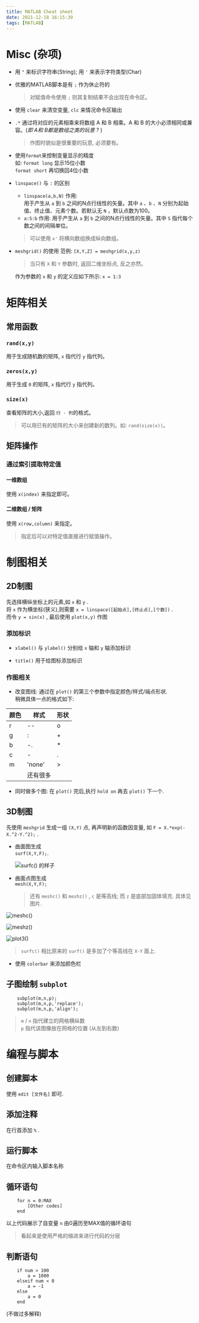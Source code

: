 ```yaml
---
title: MATLAB Cheat sheet
date: 2021-12-18 16:15:39
tags: [MATLAB]
---
```


# Misc (杂项)

*   用 `"` 来标识字符串(String); 用 `'` 来表示字符类型(Char)  

*   优雅的MATLAB脚本是有 `;` 作为休止符的
    > 对赋值命令使用 `;` 则其复制结果不会出现在命令区。

*   使用 `clear` 来清空变量, `clc` 来情况命令区输出

*   `.*` 通过将对应的元素相乘来将数组 A 和 B 相乘。A 和 B 的大小必须相同或兼容。(<i>即 A和 B都是数组之类的玩意 ?</i> )

    > 作图时貌似是很重要的玩意, 必须要有。

*   使用`format`来控制变量显示的精度  
    如: `format long`   显示15位小数  
        `format short`  再切换回4位小数

*   `linspace()` 与 `:` 的区别  
    -   `linspace(a,b,N)` 作用:   
        用于产生从 `a` 到 `b` 之间的N点行线性的矢量。其中 `a` 、`b` 、`N` 分别为起始值、终止值、元素个数。若默认无 `N` ，默认点数为100。  
    -   `a:S:b` 作用:
        用于产生从 `a` 到 `b` 之间的N点行线性的矢量。其中 `S` 指代每个数之间的间隔单位。
    > 可以使用 `x'` 将横向数组换成纵向数组。

*   `meshgrid()` 的使用
    范例: `[X,Y,Z] = meshgrid(x,y,z)`  
    > 当只有 `X` 和 `Y` 参数时, 返回二维坐标点, 反之亦然。  

    作为参数的 `x` 和 `y` 的定义应如下所示: `x = 1:3`  

# 矩阵相关

## 常用函数

### `rand(x,y)`

用于生成随机数的矩阵, `x` 指代行 `y` 指代列。
### `zeros(x,y)`

用于生成 `0` 的矩阵, `x` 指代行 `y` 指代列。

### `size(x)`

查看矩阵的大小,返回 `行 · 列`的格式。
> 可以用已有的矩阵的大小来创建新的数列。如: `rand(size(x))`。

## 矩阵操作

### 通过索引提取特定值

#### 一维数组

使用 `x(index)` 来指定即可。

#### 二维数组 / 矩阵

使用 `x(row,column)` 来指定。

> 指定后可以对特定值直接进行赋值操作。

# 制图相关

## 2D制图

先选择横纵坐标上的元素,如 `x` 和 `y` .  
将 `x` 作为横坐标(狭义),则需要 `x = linspace([起始点],[终止点],[个数])` .  
而令 `y = sin(x)` , 最后使用 `plot(x,y)` 作图

### 添加标识

* `xlabel()` 与 `ylabel()` 分别给 `x` 轴和 `y` 轴添加标识

* `title()` 用于给图标添加标识

### 作图相关

* 改变图线: 通过在 `plot()` 的第三个参数中指定颜色/样式/端点形状.  
稍微具体一点的格式如下:

|颜色|样式|形状|
|----|----|----|
|r|--|o|
|g|:|+|
|b|-.|*|
|c|-|.|
|m|'none'|>|
||还有很多|

* 同时做多个图: 在 `plot()` 完后,执行 `hold on` 再去 `plot()` 下一个.

## 3D制图

先使用 `meshgrid` 生成一组 `(X,Y)` 点, 再声明新的函数因变量, 如 `F = X.*exp(-X.^2-Y.^2);` .  

*   曲面图生成  
    `surf(X,Y,F);`.

    ![`surfc()` 的样子](surfc.png)

*   曲面点图生成  
    `mesh(X,Y,F);`

    > 还有 `meshc()` 和 `meshz()` , `c` 是等高线; 而 `z` 是底部加固体填充. 具体见图片.

![`meshc()`](meshc.png)

![`meshz()`](meshz.png)

![`plot3()`](plot3.png)

>   `surfc()` 相比原来的 `surf()` 是多加了个等高线在 `X-Y` 面上.

- 使用 `colorbar` 来添加颜色栏 

## 子图绘制 `subplot`

```MatlabScript
    subplot(m,n,p);
    subplot(m,n,p,'replace');
    subplot(m,n,p,'align');
```

>   `m` / `n` 指代建立的网格横纵数  
    `p` 指代该图像放在网格的位置 (从左到右数)  

# 编程与脚本

## 创建脚本

使用 `edit [文件名]` 即可.

## 添加注释

在行首添加 `%` .

## 运行脚本

在命令区内输入脚本名称

## 循环语句

```MatlabScript
    for n = 0:MAX
        [Other codes]
    end
```

以上代码展示了自变量 `n` 由0遍历至MAX值的循环语句

> 看起来是使用严格的缩进来进行代码的分层

## 判断语句

```MatlabScript
    if num > 100
        a = 1000
    elseif num < 0
        a = -1
    else
        a = 0
    end
```

(不做过多解释)

